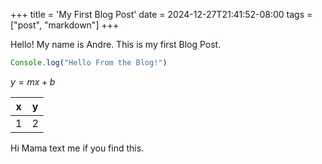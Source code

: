 +++
title = 'My First Blog Post'
date = 2024-12-27T21:41:52-08:00
tags = ["post", "markdown"]
+++

Hello! My name is Andre. This is my first Blog Post.

```javascript
Console.log("Hello From the Blog!")
```

$y=mx+b$

| x | y |
| -------------- | --------------- |
| 1 | 2 |

Hi Mama text me if you find this.
